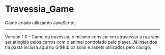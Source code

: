 # Travessia_Game
Game criado utilizando JavaScript.
***************************************************
Version 1.0 - Game da travessia, o mesmo consiste em atravessar a rua sem ser atingido pelos carros com o animal controlado pelo player.
Já inseridos na pasta inclusa aqui no GitHub os sons e assets utilizados pelo código.
